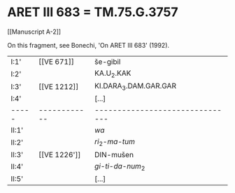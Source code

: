 # ARET III 683 = TM.75.G.3757

[[Manuscript A-2]]

On this fragment, see Bonechi, 'On ARET III 683' (1992).

|       |              |                                 |
| ----- | ------------ | ------------------------------- |
| I:1'  | [[VE 671]]   | še-gibil                        |
| I:2'  |              | KA.U<sub>2</sub>.KAK            |
| I:3'  | [[VE 1212]]  | KI.DARA<sub>3</sub>.DAM.GAR.GAR |
| I:4'  |              | [...]                           |
| ----- | ------------ | ------------------------------- |
| II:1' |              | *wa*                            |
| II:2' |              | *ri*<sub>2</sub>-*ma-tum*       |
| II:3' | [[VE 1226']] | DIN-mušen                       |
| II:4' |              | *gi-ti-da-num*<sub>2</sub>      |
| II:5' |              | [...]                           |
